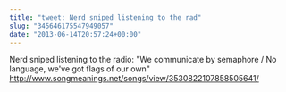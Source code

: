 ```yaml
---
title: "tweet: Nerd sniped listening to the rad"
slug: "345646175547949057"
date: "2013-06-14T20:57:24+00:00"
---
```

Nerd sniped listening to the radio: "We communicate by semaphore / No language, we've got flags of our own" http://www.songmeanings.net/songs/view/3530822107858505641/